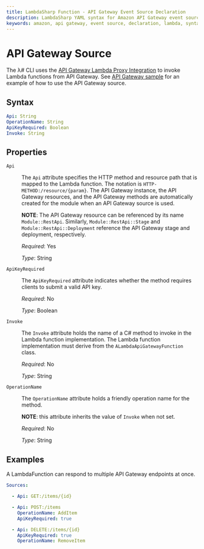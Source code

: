 ```yaml
---
title: LambdaSharp Function - API Gateway Event Source Declaration
description: LambdaSharp YAML syntax for Amazon API Gateway event source
keywords: amazon, api gateway, event source, declaration, lambda, syntax, yaml, cloudformation
---
```

# API Gateway Source

The λ# CLI uses the [API Gateway Lambda Proxy Integration](https://docs.aws.amazon.com/apigateway/latest/developerguide/set-up-lambda-proxy-integrations.html#api-gateway-create-api-as-simple-proxy) to invoke Lambda functions from API Gateway. See [API Gateway sample](https://github.com/LambdaSharp/LambdaSharpTool/tree/master/Samples/ApiSample/) for an example of how to use the API Gateway source.

## Syntax

```yaml
Api: String
OperationName: String
ApiKeyRequired: Boolean
Invoke: String
```

## Properties
<dl>

<dt><code>Api</code></dt>
<dd>

The <code>Api</code> attribute specifies the HTTP method and resource path that is mapped to the Lambda function. The notation is <span style="white-space: nowrap"><code>HTTP-METHOD:/resource/{param}</code></span>. The API Gateway instance, the API Gateway resources, and the API Gateway methods are automatically created for the module when an API Gateway source is used.

<b>NOTE</b>: The API Gateway resource can be referenced by its name `Module::RestApi`. Similarly, `Module::RestApi::Stage` and `Module::RestApi::Deployment` reference the API Gateway stage and deployment, respectively.

<i>Required</i>: Yes

<i>Type</i>: String
</dd>

<dt><code>ApiKeyRequired</code></dt>
<dd>

The <code>ApiKeyRequired</code> attribute indicates whether the method requires clients to submit a valid API key.

<i>Required</i>: No

<i>Type</i>: Boolean
</dd>

<dt><code>Invoke</code></dt>
<dd>

The <code>Invoke</code> attribute holds the name of a C# method to invoke in the Lambda function implementation. The Lambda function implementation must derive from the <code>ALambdaApiGatewayFunction</code> class.

<i>Required</i>: No

<i>Type</i>: String
</dd>

<dt><code>OperationName</code></dt>
<dd>

The <code>OperationName</code> attribute holds a friendly operation name for the method.

<b>NOTE</b>: this attribute inherits the value of <code>Invoke</code> when not set.

<i>Required</i>: No

<i>Type</i>: String
</dd>

</dl>

## Examples

A LambdaFunction can respond to multiple API Gateway endpoints at once.

```yaml
Sources:

  - Api: GET:/items/{id}

  - Api: POST:/items
    OperationName: AddItem
    ApiKeyRequired: true

  - Api: DELETE:/items/{id}
    ApiKeyRequired: true
    OperationName: RemoveItem
```
